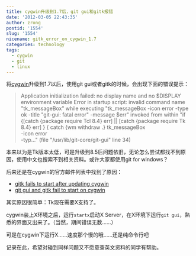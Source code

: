 ```yaml
---
title: cygwin升级到1.7后，git gui和gitk报错
date: '2012-03-05 22:43:35'
author: zrong
postid: '1554'
slug: '1554'
nicename: gitk_error_on_cygwin_1.7
categories: technology
tags:
  - cygwin
  - git
  - linux
---
```


将[cygwin](http://www.cygwin.com)升级到1.7以后，使用git gui或者gitk的时候，会出现下面的错误提示：

>Application initialization failed: no display name and no $DISPLAY environment variable
>Error in startup script: invalid command name "tk_messageBox"
>    while executing
>"tk_messageBox  -icon error  -type ok  -title "git-gui: fatal error"  -message $err"
>    invoked from within
>"if {[catch {package require Tcl 8.4} err]
> || [catch {package require Tk  8.4} err]
>} {
>        catch {wm withdraw .}
>        tk_messageBox \
>                -icon error \
>                -typ..."
>    (file "/usr/lib/git-core/git-gui" line 34)

本来以为是Tk版本太低，可是升级到8.5后问题依旧，无论怎么尝试都找不到原因，使用中文也搜索不到相关资料。或许大家都使用git for windows？

后来还是在cygwin的官方邮件列表中找到了原因：

* [gitk fails to start after updating cygwin](http://cygwin.com/ml/cygwin/2012-02/msg00324.html)
* [git gui and gitk fail to start on cygwin](http://cygwin.com/ml/cygwin/2011-08/msg00478.html)

其实原因很简单：Tk现在需要X支持了。

cygwin装上X环境之后，运行`startx`启动X Server，在X环境下运行`git gui`，熟悉的界面又出来了。（当然，期间错误无数……）

可是在cygwin下运行X……速度那个慢的哦……还是纯命令行吧

记录在此，希望对碰到同样问题又不愿意查英文资料的同学有帮助。
